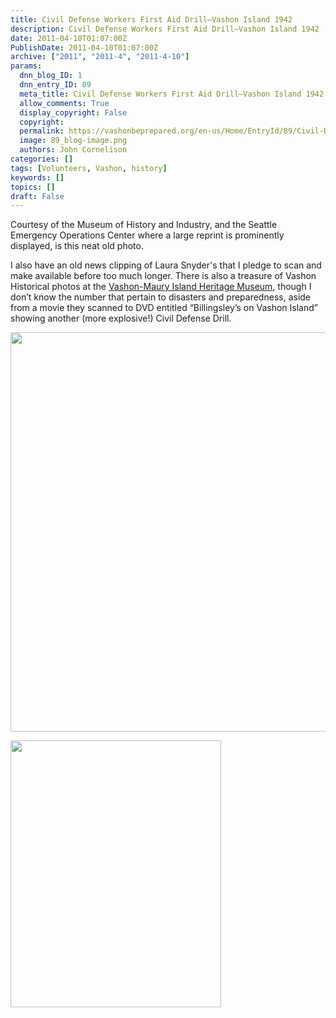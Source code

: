 ```yaml
---
title: Civil Defense Workers First Aid Drill–Vashon Island 1942
description: Civil Defense Workers First Aid Drill–Vashon Island 1942
date: 2011-04-10T01:07:00Z
PublishDate: 2011-04-10T01:07:00Z
archive: ["2011", "2011-4", "2011-4-10"]
params:
  dnn_blog_ID: 1
  dnn_entry_ID: 89
  meta_title: Civil Defense Workers First Aid Drill–Vashon Island 1942
  allow_comments: True
  display_copyright: False
  copyright:
  permalink: https://vashonbeprepared.org/en-us/Home/EntryId/89/Civil-Defense-Workers-First-Aid-Drill-ndash-Vashon-Island-1942
  image: 89_blog-image.png
  authors: John Cornelison
categories: []
tags: [Volunteers, Vashon, history]
keywords: []
topics: []
draft: False
---
```


<p>Courtesy of the Museum of History and Industry, and the Seattle Emergency Operations Center where a large reprint is prominently displayed, is this neat old photo.</p>
<p>I also have an old news clipping of Laura Snyder's that I pledge to scan and make available before too much longer. There is also a treasure of Vashon Historical photos at the <a target="_blank" href="http://www.vashonhistory.org">Vashon-Maury Island Heritage Museum</a>, though I don’t know the number that pertain to disasters and preparedness, aside from a movie they scanned to DVD entitled “Billingsley’s on Vashon Island” showing another (more explosive!) Civil Defense Drill.</p>
<p><a href="./images/89/Windows-Live-Writer-4f70762a269d_FC09-ff_1267537c_2.jpg"><img title="" border="0" alt="" width="777" height="639" style="background-image: none; border-bottom: 0px; border-left: 0px; padding-left: 0px; padding-right: 0px; display: inline; border-top: 0px; border-right: 0px; padding-top: 0px" src="./images/89/Windows-Live-Writer-4f70762a269d_FC09-ff_1267537c_thumb.jpg" /></a></p>
<p><a href="./images/89/Windows-Live-Writer-4f70762a269d_FC09-ff_1267539e_2.jpg"><img title="" border="0" alt="" width="337" height="427" style="background-image: none; border-bottom: 0px; border-left: 0px; padding-left: 0px; padding-right: 0px; display: inline; border-top: 0px; border-right: 0px; padding-top: 0px" src="./images/89/Windows-Live-Writer-4f70762a269d_FC09-ff_1267539e_thumb.jpg" /></a></p>
